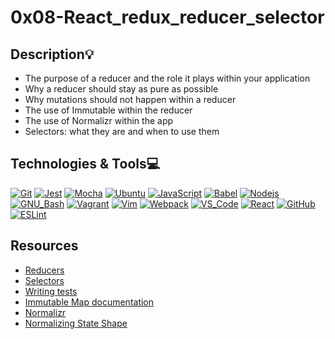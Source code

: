 # 0x08-React_redux_reducer_selector

## Description:bulb:

- The purpose of a reducer and the role it plays within your application
- Why a reducer should stay as pure as possible
- Why mutations should not happen within a reducer
- The use of Immutable within the reducer
- The use of Normalizr within the app
- Selectors: what they are and when to use them

## Technologies & Tools:computer:

[![Git](https://img.shields.io/badge/≡-Git-F05032?logo=git&style=flat-square&labelColor=282828)](https://git-scm.com/)
[![Jest](https://img.shields.io/badge/≡-Jest-C21325?logo=Jest&style=flat-square&labelColor=282828&logoColor=C21325)](https://jestjs.io/)
[![Mocha](https://img.shields.io/badge/≡-Mocha-8D6748?logo=Mocha&style=flat-square&labelColor=282828)](https://mochajs.org/)
[![Ubuntu](https://img.shields.io/badge/≡-Ubuntu-E95420?&style=flat-square&logo=Ubuntu&labelColor=282828)](https://ubuntu.com/)
[![JavaScript](https://img.shields.io/badge/≡-JavaScript-F7DF1E?logo=javascript&style=flat-square&labelColor=282828)](https://developer.mozilla.org/en-US/docs/Web/javascript)
[![Babel](https://img.shields.io/badge/≡-Babel-F9DC3E?logo=Babel&style=flat-square&labelColor=282828)](https://babeljs.io/)
[![Nodejs](https://img.shields.io/badge/≡-Nodejs-339933?logo=Node.js&style=flat-square&labelColor=282828)](https://nodejs.org/en/)
[![GNU_Bash](https://img.shields.io/badge/≡-GNU_Bash-4EAA25?logo=GNU-Bash&style=flat-square&labelColor=282828)](https://www.gnu.org/software/bash/)
[![Vagrant](https://img.shields.io/badge/≡-Vagrant-1563FF?logo=vagrant&style=flat-square&logoColor=1563FF&labelColor=282828)](https://www.vagrantup.com/)
[![Vim](https://img.shields.io/badge/≡-Vim-019733?logo=Vim&style=flat-square&logoColor=019733&labelColor=282828)](https://www.vim.org/)
[![Webpack](https://img.shields.io/badge/≡-Webpack-8DD6F9?logo=Webpack&style=flat-square&labelColor=282828)](https://webpack.js.org/)
[![VS_Code](https://img.shields.io/badge/≡-VS_Code-007ACC?logo=visual-studio-code&style=flat-square&logoColor=007ACC&labelColor=282828)](https://code.visualstudio.com/)
[![React](https://img.shields.io/badge/≡-React-61DAFB?logo=React&style=flat-square&labelColor=282828)](https://reactjs.org/)
[![GitHub](https://img.shields.io/badge/≡-GitHub-181717?logo=GitHub&style=flat-square&labelColor=282828)](https://github.com/)
[![ESLint](https://img.shields.io/badge/≡-ESLint-4B32C3?logo=ESLint&style=flat-square&labelColor=282828&logoColor=4B32C3)](https://eslint.org/)

## Resources

- [Reducers](https://intranet.alxswe.com/rltoken/SzgQcaVZ6qtF1ccU-S2DiA)
- [Selectors](https://intranet.alxswe.com/rltoken/m3ctiAA74QV6YYqZ8YBZTQ)
- [Writing tests](https://intranet.alxswe.com/rltoken/E5mFy6WxHnMfIwxYhy2gzw)
- [Immutable Map documentation](https://intranet.alxswe.com/rltoken/oeA22lgPb_GvU1nOzWoA3w)
- [Normalizr](https://intranet.alxswe.com/rltoken/fmN8EIQtqvKbLVgJuRyM0Q)
- [Normalizing State Shape](https://intranet.alxswe.com/rltoken/wCbecNeGJhMu3hu38S7RCw)
